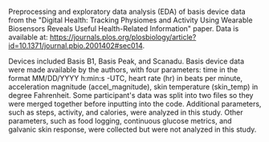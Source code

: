 Preprocessing and exploratory data analysis (EDA) of basis device data from the "Digital Health: Tracking Physiomes and Activity Using Wearable Biosensors Reveals Useful Health-Related Information" paper. Data is available at: https://journals.plos.org/plosbiology/article?id=10.1371/journal.pbio.2001402#sec014. 

Devices included Basis B1, Basis Peak, and Scanadu. Basis device data were made available by the authors, with four parameters: time in the format MM/DD/YYYY h:min:s -UTC, heart rate (hr) in beats per minute, acceleration magnitude (accel_magnitude), skin temperature (skin_temp) in degree Fahrenheit. Some participant's data was split into two files so they were merged together before inputting into the code. Additional parameters, such as steps, activity, and calories, were analyzed in this study. Other parameters, such as food logging, continuous glucose metrics, and galvanic skin response, were collected but were not analyzed in this study. 
